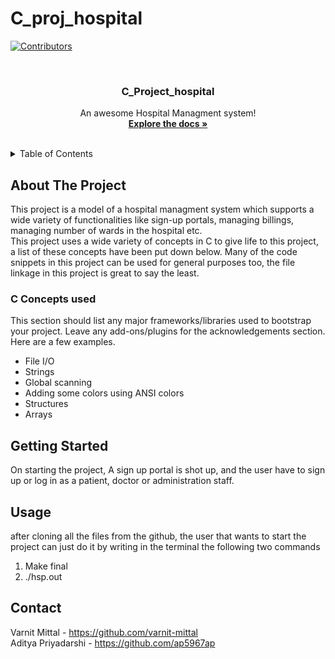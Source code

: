 # C_proj_hospital

[![Contributors][contributors-shield]][contributors-url]

<br />
<div align="center">
  <a href="https://github.com/othneildrew/Best-README-Template">
  </a>

  <h3 align="center">C_Project_hospital</h3>

  <p align="center">
    An awesome Hospital Managment system!
    <br />
    <a href="https://github.com/varnit-mittal/c_final_proj_sem1"><strong>Explore the docs »</strong></a>
    <br />
    <br />
  </p>
</div>



<!-- TABLE OF CONTENTS -->
<details>
  <summary>Table of Contents</summary>
  <ol>
    <li>
      <a href="#about-the-project">About The Project</a>
      <ul>
        <li><a href="#built-with">Built With</a></li>
      </ul>
    </li>
    <li>
      <a href="#getting-started">Getting Started</a>
      <ul>
        <li><a href="#prerequisites">Prerequisites</a></li>
        <li><a href="#installation">Installation</a></li>
      </ul>
    </li>
    <li><a href="#usage">Usage</a></li>
    <li><a href="#roadmap">Roadmap</a></li>
    <li><a href="#contributing">Contributing</a></li>
    <li><a href="#license">License</a></li>
    <li><a href="#contact">Contact</a></li>
    <li><a href="#acknowledgments">Acknowledgments</a></li>
  </ol>
</details>



<!-- ABOUT THE PROJECT -->
## About The Project

This project is a model of a hospital managment system which supports a wide variety of functionalities like sign-up portals, managing billings, managing number of wards in the hospital etc. <br>
This project uses a wide variety of concepts in C to give life to this project, a list of these concepts have been put down below. Many of the code snippets in this project can be used for general purposes too, the file linkage in this project is great to say the least.





### C Concepts used 

This section should list any major frameworks/libraries used to bootstrap your project. Leave any add-ons/plugins for the acknowledgements section. Here are a few examples.

* File I/O
* Strings 
* Global scanning
* Adding some colors using ANSI colors
* Structures 
* Arrays

<!-- GETTING STARTED -->
## Getting Started

On starting the project, A sign up portal is shot up, and the user have to sign up or log in as a patient, doctor or administration staff.

## Usage

after cloning all the files from the github, the user that wants to start the project can just do it by writing in the terminal the following two commands <br>
1. Make final
2. ./hsp.out



<!-- CONTACT -->
## Contact

Varnit Mittal - https://github.com/varnit-mittal
<br>
Aditya Priyadarshi - https://github.com/ap5967ap





<!-- MARKDOWN LINKS & IMAGES -->
<!-- https://www.markdownguide.org/basic-syntax/#reference-style-links -->
[contributors-shield]: https://img.shields.io/github/contributors/othneildrew/Best-README-Template.svg?style=for-the-badge
[contributors-url]: https://github.com/othneildrew/Best-README-Template/graphs/contributors
